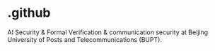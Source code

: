 # .github

AI Security & Formal Verification & communication security at Beijing University of Posts and Telecommunications (BUPT).
